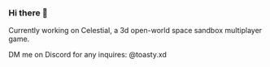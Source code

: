 ### Hi there 👋

Currently working on Celestial, a 3d open-world space sandbox multiplayer game.

DM me on Discord for any inquires: @toasty.xd
